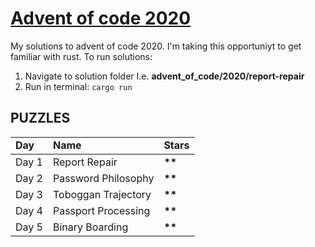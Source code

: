 # [Advent of code 2020](https://adventofcode.com)
My solutions to advent of code 2020.
I'm taking this opportuniyt to get familiar with rust.
To run solutions:
<ol>
<li>Navigate to solution folder I.e. <b>advent_of_code/2020/report-repair</b></li>
<li>Run in terminal: <code>cargo run</code></li>
</ol>

## PUZZLES
<table>
  <tr style="font-weight: bold;">
    <td>Day</td>
    <td>Name</td>
    <td>Stars</td>
  </tr>
  <tbody>
    <tr>
      <td>Day 1</td>  
      <td>Report Repair</td>  
      <td><b>**</b></td>  
    </tr>
    <tr>
      <td>Day 2</td>  
      <td>Password Philosophy</td>  
      <td><b>**</b></td>
    </tr>
    <tr>
      <td>Day 3</td>  
      <td>Toboggan Trajectory</td>  
      <td><b>**</b></td>
    </tr>
    <tr>
      <td>Day 4</td>  
      <td>Passport Processing</td>  
      <td><b>**</b></td>
    </tr>
    <tr>
      <td>Day 5</td>  
      <td>Binary Boarding</td>  
      <td><b>**</b></td>
    </tr>
  </tbody>
</table>
